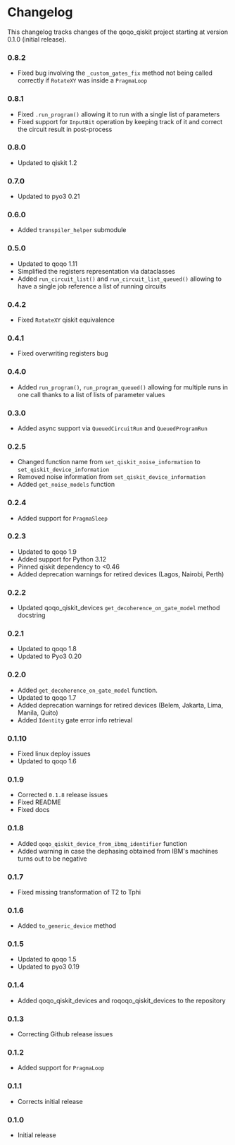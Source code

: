 # Changelog

This changelog tracks changes of the qoqo_qiskit project starting at version 0.1.0 (initial release).

### 0.8.2

* Fixed bug involving the `_custom_gates_fix` method not being called correctly if `RotateXY` was inside a `PragmaLoop`

### 0.8.1

* Fixed `.run_program()` allowing it to run with a single list of parameters
* Fixed support for `InputBit` operation by keeping track of it and correct the circuit result in post-process

### 0.8.0

* Updated to qiskit 1.2

### 0.7.0

* Updated to pyo3 0.21

### 0.6.0

* Added `transpiler_helper` submodule

### 0.5.0

* Updated to qoqo 1.11
* Simplified the registers representation via dataclasses
* Added `run_circuit_list()` and `run_circuit_list_queued()` allowing to have a single job reference a list of running circuits

### 0.4.2

* Fixed `RotateXY` qiskit equivalence

### 0.4.1

* Fixed overwriting registers bug

### 0.4.0

* Added `run_program()`, `run_program_queued()` allowing for multiple runs in one call thanks to a list of lists of parameter values

### 0.3.0

* Added async support via `QueuedCircuitRun` and `QueuedProgramRun`

### 0.2.5

* Changed function name from `set_qiskit_noise_information` to `set_qiskit_device_information`
* Removed noise information from `set_qiskit_device_information`
* Added `get_noise_models` function

### 0.2.4

* Added support for `PragmaSleep`

### 0.2.3

* Updated to qoqo 1.9
* Added support for Python 3.12
* Pinned qiskit dependency to <0.46
* Added deprecation warnings for retired devices (Lagos, Nairobi, Perth)

### 0.2.2

* Updated qoqo_qiskit_devices `get_decoherence_on_gate_model` method docstring

### 0.2.1

* Updated to qoqo 1.8
* Updated to Pyo3 0.20

### 0.2.0

* Added `get_decoherence_on_gate_model` function.
* Updated to qoqo 1.7
* Added deprecation warnings for retired devices (Belem, Jakarta, Lima, Manila, Quito)
* Added `Identity` gate error info retrieval

### 0.1.10

* Fixed linux deploy issues
* Updated to qoqo 1.6

### 0.1.9

* Corrected `0.1.8` release issues
* Fixed README
* Fixed docs

### 0.1.8

* Added `qoqo_qiskit_device_from_ibmq_identifier` function
* Added warning in case the dephasing obtained from IBM's machines turns out to be negative

### 0.1.7

* Fixed missing transformation of T2 to Tphi

### 0.1.6

* Added `to_generic_device` method

### 0.1.5

* Updated to qoqo 1.5
* Updated to pyo3 0.19

### 0.1.4

* Added qoqo_qiskit_devices and roqoqo_qiskit_devices to the repository

### 0.1.3

* Correcting Github release issues

### 0.1.2

* Added support for `PragmaLoop`

### 0.1.1

* Corrects initial release

### 0.1.0

* Initial release
